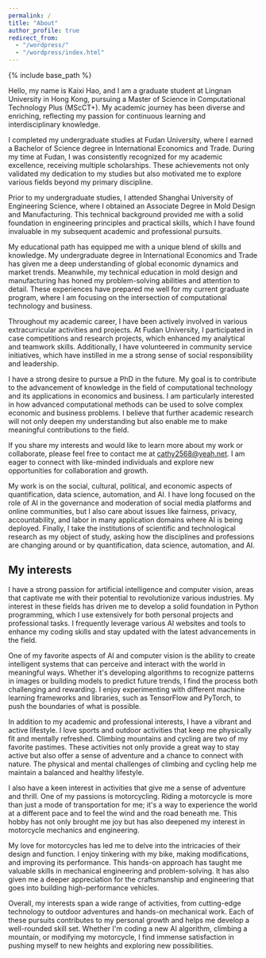 ```yaml
---
permalink: /
title: "About"
author_profile: true
redirect_from: 
  - "/wordpress/"
  - "/wordpress/index.html"
---
```


{% include base_path %}

Hello, my name is Kaixi Hao, and I am a graduate student at Lingnan University in Hong Kong, pursuing a Master of Science in Computational Technology Plus (MScCT+). My academic journey has been diverse and enriching, reflecting my passion for continuous learning and interdisciplinary knowledge.

I completed my undergraduate studies at Fudan University, where I earned a Bachelor of Science degree in International Economics and Trade. During my time at Fudan, I was consistently recognized for my academic excellence, receiving multiple scholarships. These achievements not only validated my dedication to my studies but also motivated me to explore various fields beyond my primary discipline.

Prior to my undergraduate studies, I attended Shanghai University of Engineering Science, where I obtained an Associate Degree in Mold Design and Manufacturing. This technical background provided me with a solid foundation in engineering principles and practical skills, which I have found invaluable in my subsequent academic and professional pursuits.

My educational path has equipped me with a unique blend of skills and knowledge. My undergraduate degree in International Economics and Trade has given me a deep understanding of global economic dynamics and market trends. Meanwhile, my technical education in mold design and manufacturing has honed my problem-solving abilities and attention to detail. These experiences have prepared me well for my current graduate program, where I am focusing on the intersection of computational technology and business.

Throughout my academic career, I have been actively involved in various extracurricular activities and projects. At Fudan University, I participated in case competitions and research projects, which enhanced my analytical and teamwork skills. Additionally, I have volunteered in community service initiatives, which have instilled in me a strong sense of social responsibility and leadership.

I have a strong desire to pursue a PhD in the future. My goal is to contribute to the advancement of knowledge in the field of computational technology and its applications in economics and business. I am particularly interested in how advanced computational methods can be used to solve complex economic and business problems. I believe that further academic research will not only deepen my understanding but also enable me to make meaningful contributions to the field.

If you share my interests and would like to learn more about my work or collaborate, please feel free to contact me at cathy2568@yeah.net. I am eager to connect with like-minded individuals and explore new opportunities for collaboration and growth.

My work is on the social, cultural, political, and economic aspects of quantification, data science, automation, and AI. I have long focused on the role of AI in the governance and moderation of social media platforms and online communities, but I also care about issues like fairness, privacy, accountability, and labor in many application domains where AI is being deployed. Finally, I take the institutions of scientific and technological research as my object of study, asking how the disciplines and professions are changing around or by quantification, data science, automation, and AI. 

## My interests
I have a strong passion for artificial intelligence and computer vision, areas that captivate me with their potential to revolutionize various industries. My interest in these fields has driven me to develop a solid foundation in Python programming, which I use extensively for both personal projects and professional tasks. I frequently leverage various AI websites and tools to enhance my coding skills and stay updated with the latest advancements in the field.

One of my favorite aspects of AI and computer vision is the ability to create intelligent systems that can perceive and interact with the world in meaningful ways. Whether it's developing algorithms to recognize patterns in images or building models to predict future trends, I find the process both challenging and rewarding. I enjoy experimenting with different machine learning frameworks and libraries, such as TensorFlow and PyTorch, to push the boundaries of what is possible.

In addition to my academic and professional interests, I have a vibrant and active lifestyle. I love sports and outdoor activities that keep me physically fit and mentally refreshed. Climbing mountains and cycling are two of my favorite pastimes. These activities not only provide a great way to stay active but also offer a sense of adventure and a chance to connect with nature. The physical and mental challenges of climbing and cycling help me maintain a balanced and healthy lifestyle.

I also have a keen interest in activities that give me a sense of adventure and thrill. One of my passions is motorcycling. Riding a motorcycle is more than just a mode of transportation for me; it's a way to experience the world at a different pace and to feel the wind and the road beneath me. This hobby has not only brought me joy but has also deepened my interest in motorcycle mechanics and engineering.

My love for motorcycles has led me to delve into the intricacies of their design and function. I enjoy tinkering with my bike, making modifications, and improving its performance. This hands-on approach has taught me valuable skills in mechanical engineering and problem-solving. It has also given me a deeper appreciation for the craftsmanship and engineering that goes into building high-performance vehicles.

Overall, my interests span a wide range of activities, from cutting-edge technology to outdoor adventures and hands-on mechanical work. Each of these pursuits contributes to my personal growth and helps me develop a well-rounded skill set. Whether I'm coding a new AI algorithm, climbing a mountain, or modifying my motorcycle, I find immense satisfaction in pushing myself to new heights and exploring new possibilities.
